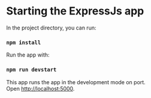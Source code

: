 # Starting the ExpressJs app

In the project directory, you can run:

### `npm install`

Run the app with:

### `npm run devstart`

This app runs the app in the development mode on port.\
Open [http://localhost:5000](http://localhost:5000).

